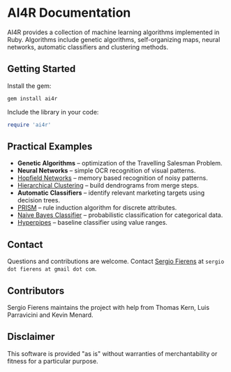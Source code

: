 # AI4R Documentation

AI4R provides a collection of machine learning algorithms implemented in Ruby. Algorithms include genetic algorithms, self-organizing maps, neural networks, automatic classifiers and clustering methods.

## Getting Started

Install the gem:

```bash
gem install ai4r
```

Include the library in your code:

```ruby
require 'ai4r'
```

## Practical Examples

* **Genetic Algorithms** – optimization of the Travelling Salesman Problem.
* **Neural Networks** – simple OCR recognition of visual patterns.
* [Hopfield Networks](hopfield_network.md) – memory based recognition of noisy patterns.
* [Hierarchical Clustering](hierarchical_clustering.md) – build dendrograms from merge steps.
* **Automatic Classifiers** – identify relevant marketing targets using decision trees.
* [PRISM](prism.md) – rule induction algorithm for discrete attributes.
* [Naive Bayes Classifier](naive_bayes.md) – probabilistic classification for categorical data.
* [Hyperpipes](hyperpipes.md) – baseline classifier using value ranges.

## Contact

Questions and contributions are welcome. Contact [Sergio Fierens](https://github.com/SergioFierens) at `sergio dot fierens at gmail dot com`.

## Contributors

Sergio Fierens maintains the project with help from Thomas Kern, Luis Parravicini and Kevin Menard.

## Disclaimer

This software is provided "as is" without warranties of merchantability or fitness for a particular purpose.
